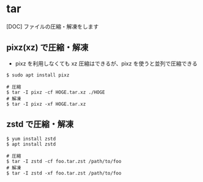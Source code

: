 # tar

[DOC] ファイルの圧縮・解凍をします

## pixz(xz) で圧縮・解凍

- pixz を利用しなくても xz 圧縮はできるが、pixz を使うと並列で圧縮できる

```
$ sudo apt install pixz

# 圧縮
$ tar -I pixz -cf HOGE.tar.xz ./HOGE
# 解凍
$ tar -I pixz -xf HOGE.tar.xz
```

## zstd で圧縮・解凍

```
$ yum install zstd
$ apt install zstd

# 圧縮
$ tar -I zstd -cf foo.tar.zst /path/to/foo
# 解凍
$ tar -I zstd -xf foo.tar.zst /path/to/foo
```
